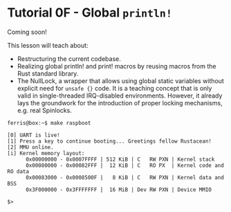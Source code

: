 # Tutorial 0F - Global `println!`

Coming soon!

This lesson will teach about:
- Restructuring the current codebase.
- Realizing global println! and print! macros by reusing macros from the Rust
  standard library.
- The NullLock, a wrapper that allows using global static variables without
  explicit need for `unsafe {}` code. It is a teaching concept that is only
  valid in single-threaded IRQ-disabled environments. However, it already lays
  the groundwork for the introduction of proper locking mechanisms, e.g.  real
  Spinlocks.

```console
ferris@box:~$ make raspboot

[0] UART is live!
[1] Press a key to continue booting... Greetings fellow Rustacean!
[2] MMU online.
[i] Kernel memory layout:
      0x00000000 - 0x0007FFFF | 512 KiB | C   RW PXN | Kernel stack
      0x00080000 - 0x00082FFF |  12 KiB | C   RO PX  | Kernel code and RO data
      0x00083000 - 0x0008500F |   8 KiB | C   RW PXN | Kernel data and BSS
      0x3F000000 - 0x3FFFFFFF |  16 MiB | Dev RW PXN | Device MMIO

$>
```
